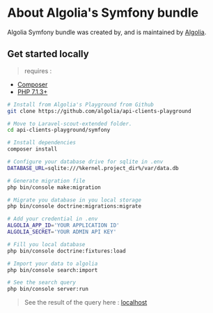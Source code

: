 # About Algolia's Symfony bundle

Algolia Symfony bundle was created by, and is maintained by [Algolia](https://github.com/algolia).

## Get started locally
> requires :
* [Composer](https://getcomposer.org/)
* [PHP 7.1.3+](https://www.php.net/releases/index.php)

```bash
# Install from Algolia's Playground from Github
git clone https://github.com/algolia/api-clients-playground

# Move to Laravel-scout-extended folder.
cd api-clients-playground/symfony

# Install dependencies
composer install

# Configure your database drive for sqlite in .env
DATABASE_URL=sqlite:///%kernel.project_dir%/var/data.db

# Generate migration file
php bin/console make:migration

# Migrate you database in you local storage
php bin/console doctrine:migrations:migrate

# Add your credential in .env
ALGOLIA_APP_ID='YOUR APPLICATION ID'
ALGOLIA_SECRET='YOUR ADMIN API KEY'

# Fill you local database
php bin/console doctrine:fixtures:load

# Import your data to algolia
php bin/console search:import    

# See the search query
php bin/console server:run
```

> See the result of the query here : [localhost](http://127.0.0.1:8000)